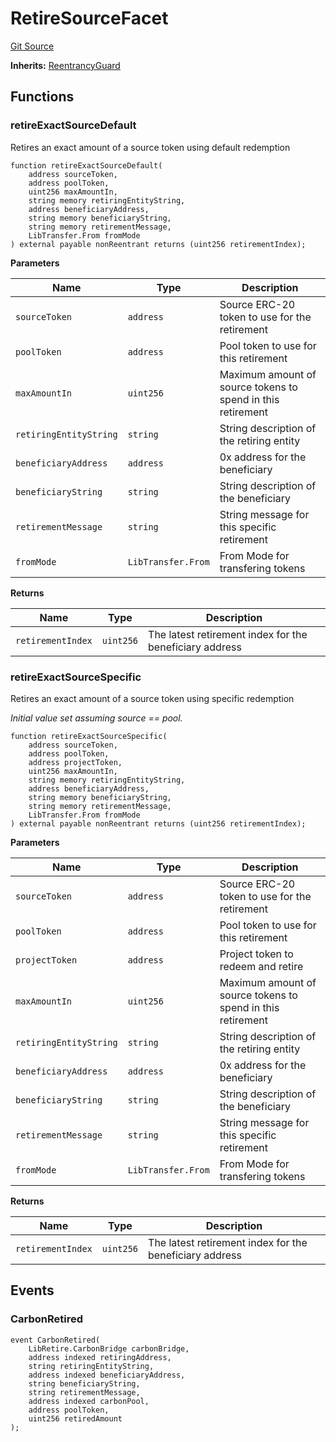 # RetireSourceFacet
[Git Source](https://github.com/KlimaDAO/klimadao-solidity/blob/29fd912e7e35bfd36ad9c6e57c2a312d3aed3640/src/infinity/facets/Retire/RetireSourceFacet.sol)

**Inherits:**
[ReentrancyGuard](/src/infinity/ReentrancyGuard.sol/abstract.ReentrancyGuard.md)


## Functions
### retireExactSourceDefault

Retires an exact amount of a source token using default redemption


```solidity
function retireExactSourceDefault(
    address sourceToken,
    address poolToken,
    uint256 maxAmountIn,
    string memory retiringEntityString,
    address beneficiaryAddress,
    string memory beneficiaryString,
    string memory retirementMessage,
    LibTransfer.From fromMode
) external payable nonReentrant returns (uint256 retirementIndex);
```
**Parameters**

|Name|Type|Description|
|----|----|-----------|
|`sourceToken`|`address`|         Source ERC-20 token to use for the retirement|
|`poolToken`|`address`|           Pool token to use for this retirement|
|`maxAmountIn`|`uint256`|         Maximum amount of source tokens to spend in this retirement|
|`retiringEntityString`|`string`|String description of the retiring entity|
|`beneficiaryAddress`|`address`|  0x address for the beneficiary|
|`beneficiaryString`|`string`|   String description of the beneficiary|
|`retirementMessage`|`string`|   String message for this specific retirement|
|`fromMode`|`LibTransfer.From`|            From Mode for transfering tokens|

**Returns**

|Name|Type|Description|
|----|----|-----------|
|`retirementIndex`|`uint256`|    The latest retirement index for the beneficiary address|


### retireExactSourceSpecific

Retires an exact amount of a source token using specific redemption

*Initial value set assuming source == pool.*


```solidity
function retireExactSourceSpecific(
    address sourceToken,
    address poolToken,
    address projectToken,
    uint256 maxAmountIn,
    string memory retiringEntityString,
    address beneficiaryAddress,
    string memory beneficiaryString,
    string memory retirementMessage,
    LibTransfer.From fromMode
) external payable nonReentrant returns (uint256 retirementIndex);
```
**Parameters**

|Name|Type|Description|
|----|----|-----------|
|`sourceToken`|`address`|         Source ERC-20 token to use for the retirement|
|`poolToken`|`address`|           Pool token to use for this retirement|
|`projectToken`|`address`|        Project token to redeem and retire|
|`maxAmountIn`|`uint256`|         Maximum amount of source tokens to spend in this retirement|
|`retiringEntityString`|`string`|String description of the retiring entity|
|`beneficiaryAddress`|`address`|  0x address for the beneficiary|
|`beneficiaryString`|`string`|   String description of the beneficiary|
|`retirementMessage`|`string`|   String message for this specific retirement|
|`fromMode`|`LibTransfer.From`|            From Mode for transfering tokens|

**Returns**

|Name|Type|Description|
|----|----|-----------|
|`retirementIndex`|`uint256`|    The latest retirement index for the beneficiary address|


## Events
### CarbonRetired

```solidity
event CarbonRetired(
    LibRetire.CarbonBridge carbonBridge,
    address indexed retiringAddress,
    string retiringEntityString,
    address indexed beneficiaryAddress,
    string beneficiaryString,
    string retirementMessage,
    address indexed carbonPool,
    address poolToken,
    uint256 retiredAmount
);
```

